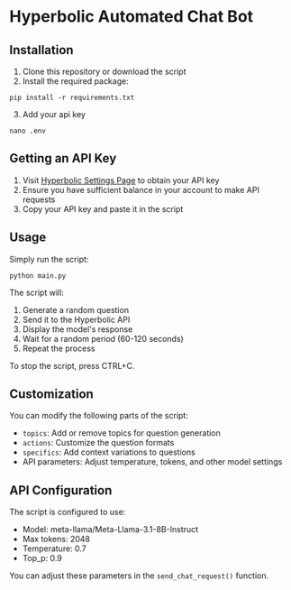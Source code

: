 # Hyperbolic Automated Chat Bot
## Installation

1. Clone this repository or download the script
2. Install the required package:

```
pip install -r requirements.txt
```

3. Add your api key 
```
nano .env
```

## Getting an API Key

1. Visit [Hyperbolic Settings Page](https://app.hyperbolic.xyz/settings) to obtain your API key
2. Ensure you have sufficient balance in your account to make API requests
3. Copy your API key and paste it in the script

## Usage

Simply run the script:

```
python main.py
```

The script will:

1. Generate a random question
2. Send it to the Hyperbolic API
3. Display the model's response
4. Wait for a random period (60-120 seconds)
5. Repeat the process

To stop the script, press CTRL+C.

## Customization

You can modify the following parts of the script:

- `topics`: Add or remove topics for question generation
- `actions`: Customize the question formats
- `specifics`: Add context variations to questions
- API parameters: Adjust temperature, tokens, and other model settings

## API Configuration

The script is configured to use:

- Model: meta-llama/Meta-Llama-3.1-8B-Instruct
- Max tokens: 2048
- Temperature: 0.7
- Top_p: 0.9

You can adjust these parameters in the `send_chat_request()` function.
